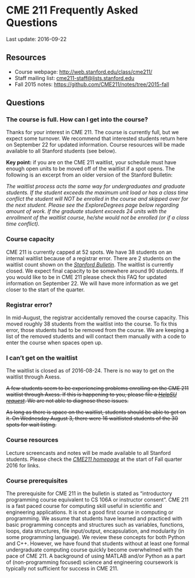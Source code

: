 # CME 211 Frequently Asked Questions

Last update: 2016-09-22

## Resources

- Course webpage: <http://web.stanford.edu/class/cme211/>
- Staff mailing list: <cme211-staff@lists.stanford.edu>
- Fall 2015 notes: <https://github.com/CME211/notes/tree/2015-fall>

## Questions

### The course is full. How can I get into the course?

Thanks for your interest in CME 211. The course is currently full, but we expect
some turnover. We recommend that interested students return here on September 22
for updated information. Course resources will be made available to all Stanford
students (see below).

**Key point:** if you are on the CME 211 waitlist, your schedule must
have enough open units to be moved off of the waitlist if a spot opens.
The following is an excerpt from an older version of the Stanford
Bulletin:

*The waitlist process acts the same way for undergraduates and graduate
students. If the student exceeds the maximum unit load or has a class
time conflict the student will NOT be enrolled in the course and skipped
over for the next student. Please see the ExploreDegrees page below
regarding amount of work. If the graduate student exceeds 24 units with
the enrollment of the waitlist course, he/she would not be enrolled (or
if a class time conflict).*

### Course capacity

CME 211 is currently capped at 52 spots. We have 38 students on an
internal waitlist because of a registrar error. There are 2 students on
the waitlist count shown on the [*Stanford
Bulletin*](http://explorecourses.stanford.edu/search?view=catalog&filter-coursestatus-Active=on&page=0&catalog=&academicYear=&q=cme211&collapse=).
The waitlist is currently closed. We expect final capacity to be
somewhere around 90 students. If you would like to be in CME 211 please
check this FAQ for updated information on September 22. We will have
more information as we get closer to the start of the quarter.

### Registrar error?

In mid-August, the registrar accidentally removed the course capacity.
This moved roughly 38 students from the waitlist into the course. To fix
this error, those students had to be removed from the course. We are
keeping a list of the removed students and will contact them manually
with a code to enter the course when spaces open up.

### I can’t get on the waitlist

The waitlist is closed as of 2016-08-24.  There is no way to get on the waitlist
through Axess.

~~A few students seem to be experiencing problems enrolling on the CME
211 waitlist through Axess. If this is happening to you, please file a
[*HelpSU request*](https://helpsu.stanford.edu/helpsu/3.0/helpsu-form).
We are not able to diagnose these issues.~~

~~As long as there is space on the waitlist, students should be able to
get on it. On Wednesday August 3, there were 16 waitlisted students of
the 30 spots for wait listing.~~

### Course resources

Lecture screencasts and notes will be made available to all Stanford
students. Please check the [*CME211
homepage*](http://web.stanford.edu/class/cme211/) at the start of Fall
quarter 2016 for links.

### Course prerequisites

The prerequisite for CME 211 in the bulletin is stated as “introductory
programming course equivalent to CS 106A or instructor consent”. CME 211
is a fast paced course for computing skill useful in scientific and
engineering applications. It is not a good first course in computing or
programming. We assume that students have learned and practiced with
basic programming concepts and structures such as variables, functions,
loops, data structures, file input/output, encapsulation, and modularity
(in some programming language). We review these concepts for both Python
and C++. However, we have found that students without at least one
formal undergraduate computing course quickly become overwhelmed with
the pace of CME 211. A background of using MATLAB and/or Python as a
part of (non-programming focused) science and engineering coursework is
typically not sufficient for success in CME 211.
